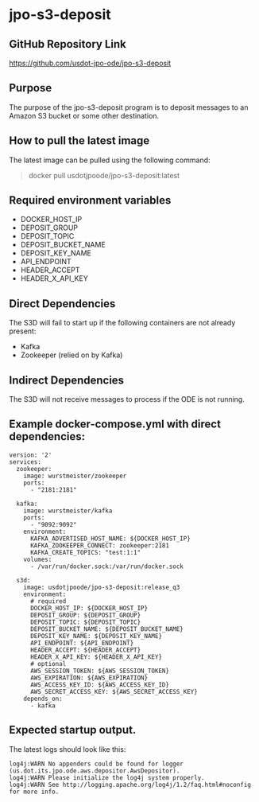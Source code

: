 # jpo-s3-deposit

## GitHub Repository Link
https://github.com/usdot-jpo-ode/jpo-s3-deposit

## Purpose
The purpose of the jpo-s3-deposit program is to deposit messages to an Amazon S3 bucket or some other destination.

## How to pull the latest image
The latest image can be pulled using the following command:
> docker pull usdotjpoode/jpo-s3-deposit:latest

## Required environment variables
- DOCKER_HOST_IP
- DEPOSIT_GROUP
- DEPOSIT_TOPIC
- DEPOSIT_BUCKET_NAME
- DEPOSIT_KEY_NAME
- API_ENDPOINT
- HEADER_ACCEPT
- HEADER_X_API_KEY

## Direct Dependencies
The S3D will fail to start up if the following containers are not already present:
- Kafka
- Zookeeper (relied on by Kafka)

## Indirect Dependencies
The S3D will not receive messages to process if the ODE is not running.

## Example docker-compose.yml with direct dependencies:
```
version: '2'
services:
  zookeeper:
    image: wurstmeister/zookeeper
    ports:
      - "2181:2181"

  kafka:
    image: wurstmeister/kafka
    ports:
      - "9092:9092"
    environment:
      KAFKA_ADVERTISED_HOST_NAME: ${DOCKER_HOST_IP}
      KAFKA_ZOOKEEPER_CONNECT: zookeeper:2181
      KAFKA_CREATE_TOPICS: "test:1:1"
    volumes:
      - /var/run/docker.sock:/var/run/docker.sock

  s3d:
    image: usdotjpoode/jpo-s3-deposit:release_q3
    environment:
      # required
      DOCKER_HOST_IP: ${DOCKER_HOST_IP}
      DEPOSIT_GROUP: ${DEPOSIT_GROUP}
      DEPOSIT_TOPIC: ${DEPOSIT_TOPIC}
      DEPOSIT_BUCKET_NAME: ${DEPOSIT_BUCKET_NAME}
      DEPOSIT_KEY_NAME: ${DEPOSIT_KEY_NAME}
      API_ENDPOINT: ${API_ENDPOINT}
      HEADER_ACCEPT: ${HEADER_ACCEPT}
      HEADER_X_API_KEY: ${HEADER_X_API_KEY}
      # optional
      AWS_SESSION_TOKEN: ${AWS_SESSION_TOKEN}
      AWS_EXPIRATION: ${AWS_EXPIRATION}
      AWS_ACCESS_KEY_ID: ${AWS_ACCESS_KEY_ID}
      AWS_SECRET_ACCESS_KEY: ${AWS_SECRET_ACCESS_KEY}
    depends_on:
      - kafka
```

## Expected startup output.
The latest logs should look like this:
```
log4j:WARN No appenders could be found for logger (us.dot.its.jpo.ode.aws.depositor.AwsDepositor).
log4j:WARN Please initialize the log4j system properly.
log4j:WARN See http://logging.apache.org/log4j/1.2/faq.html#noconfig for more info.
```
